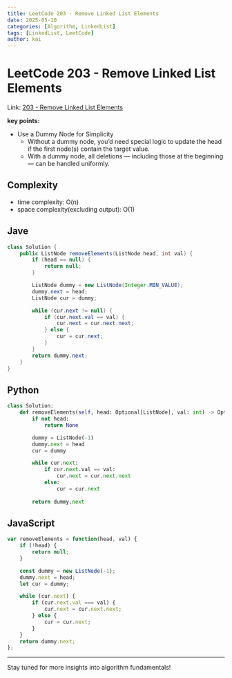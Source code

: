 ```yaml
---
title: LeetCode 203 - Remove Linked List Elements
date: 2025-05-10
categories: [Algorithm, LinkedList]
tags: [LinkedList, LeetCode]
author: kai
---
```


# LeetCode 203 - Remove Linked List Elements

Link: [203 - Remove Linked List Elements](https://leetcode.com/problems/remove-linked-list-elements/description/)

**key points:**
- Use a Dummy Node for Simplicity
    - Without a dummy node, you’d need special logic to update the head if the first node(s) contain the target value.
    - With a dummy node, all deletions — including those at the beginning — can be handled uniformly.

## Complexity
- time complexity: O(n)
- space complexity(excluding output): O(1)


## Jave

```java
class Solution {
    public ListNode removeElements(ListNode head, int val) {
        if (head == null) {
            return null;
        }

        ListNode dummy = new ListNode(Integer.MIN_VALUE);
        dummy.next = head;
        ListNode cur = dummy;

        while (cur.next != null) {
            if (cur.next.val == val) {
                cur.next = cur.next.next;
            } else {
                cur = cur.next;
            }
        }
        return dummy.next;
    }
}
```

## Python

```python
class Solution:
    def removeElements(self, head: Optional[ListNode], val: int) -> Optional[ListNode]:
        if not head:
            return None

        dummy = ListNode(-1)
        dummy.next = head
        cur = dummy

        while cur.next:
            if cur.next.val == val:
                cur.next = cur.next.next
            else:
                cur = cur.next
        
        return dummy.next
```

## JavaScript

```javascript
var removeElements = function(head, val) {
    if (!head) {
        return null;
    }

    const dummy = new ListNode(-1);
    dummy.next = head;
    let cur = dummy;

    while (cur.next) {
        if (cur.next.val === val) {
            cur.next = cur.next.next;
        } else {
            cur = cur.next;
        }
    }
    return dummy.next;
};
```








---

Stay tuned for more insights into algorithm fundamentals!